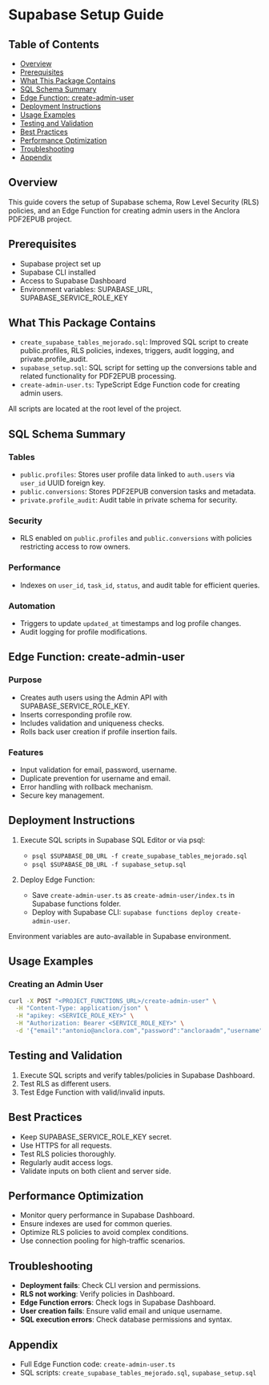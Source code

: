 # Supabase Setup Guide

## Table of Contents

- [Overview](#overview)
- [Prerequisites](#prerequisites)
- [What This Package Contains](#what-this-package-contains)
- [SQL Schema Summary](#sql-schema-summary)
- [Edge Function: create-admin-user](#edge-function-create-admin-user)
- [Deployment Instructions](#deployment-instructions)
- [Usage Examples](#usage-examples)
- [Testing and Validation](#testing-and-validation)
- [Best Practices](#best-practices)
- [Performance Optimization](#performance-optimization)
- [Troubleshooting](#troubleshooting)
- [Appendix](#appendix)

## Overview

This guide covers the setup of Supabase schema, Row Level Security (RLS) policies, and an Edge Function for creating admin users in the Anclora PDF2EPUB project.

## Prerequisites

- Supabase project set up
- Supabase CLI installed
- Access to Supabase Dashboard
- Environment variables: SUPABASE_URL, SUPABASE_SERVICE_ROLE_KEY

## What This Package Contains

- `create_supabase_tables_mejorado.sql`: Improved SQL script to create public.profiles, RLS policies, indexes, triggers, audit logging, and private.profile_audit.
- `supabase_setup.sql`: SQL script for setting up the conversions table and related functionality for PDF2EPUB processing.
- `create-admin-user.ts`: TypeScript Edge Function code for creating admin users.

All scripts are located at the root level of the project.

## SQL Schema Summary

### Tables

- `public.profiles`: Stores user profile data linked to `auth.users` via `user_id` UUID foreign key.
- `public.conversions`: Stores PDF2EPUB conversion tasks and metadata.
- `private.profile_audit`: Audit table in private schema for security.

### Security

- RLS enabled on `public.profiles` and `public.conversions` with policies restricting access to row owners.

### Performance

- Indexes on `user_id`, `task_id`, `status`, and audit table for efficient queries.

### Automation

- Triggers to update `updated_at` timestamps and log profile changes.
- Audit logging for profile modifications.

## Edge Function: create-admin-user

### Purpose

- Creates auth users using the Admin API with SUPABASE_SERVICE_ROLE_KEY.
- Inserts corresponding profile row.
- Includes validation and uniqueness checks.
- Rolls back user creation if profile insertion fails.

### Features

- Input validation for email, password, username.
- Duplicate prevention for username and email.
- Error handling with rollback mechanism.
- Secure key management.

## Deployment Instructions

1. Execute SQL scripts in Supabase SQL Editor or via psql:
   - `psql $SUPABASE_DB_URL -f create_supabase_tables_mejorado.sql`
   - `psql $SUPABASE_DB_URL -f supabase_setup.sql`

2. Deploy Edge Function:
   - Save `create-admin-user.ts` as `create-admin-user/index.ts` in Supabase functions folder.
   - Deploy with Supabase CLI: `supabase functions deploy create-admin-user`.

Environment variables are auto-available in Supabase environment.

## Usage Examples

### Creating an Admin User

```bash
curl -X POST "<PROJECT_FUNCTIONS_URL>/create-admin-user" \
  -H "Content-Type: application/json" \
  -H "apikey: <SERVICE_ROLE_KEY>" \
  -H "Authorization: Bearer <SERVICE_ROLE_KEY>" \
  -d '{"email":"antonio@anclora.com","password":"ancloraadm","username":"anclora_admin","full_name":"Antonio"}'
```

## Testing and Validation

1. Execute SQL scripts and verify tables/policies in Supabase Dashboard.
2. Test RLS as different users.
3. Test Edge Function with valid/invalid inputs.

## Best Practices

- Keep SUPABASE_SERVICE_ROLE_KEY secret.
- Use HTTPS for all requests.
- Test RLS policies thoroughly.
- Regularly audit access logs.
- Validate inputs on both client and server side.

## Performance Optimization

- Monitor query performance in Supabase Dashboard.
- Ensure indexes are used for common queries.
- Optimize RLS policies to avoid complex conditions.
- Use connection pooling for high-traffic scenarios.

## Troubleshooting

- **Deployment fails**: Check CLI version and permissions.
- **RLS not working**: Verify policies in Dashboard.
- **Edge Function errors**: Check logs in Supabase Dashboard.
- **User creation fails**: Ensure valid email and unique username.
- **SQL execution errors**: Check database permissions and syntax.

## Appendix

- Full Edge Function code: `create-admin-user.ts`
- SQL scripts: `create_supabase_tables_mejorado.sql`, `supabase_setup.sql`
